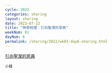 ```yaml
---
cycle: 2022
categories: sharing
layout: sharing
date: 2023-07-22
title: "神學梳理：引向聖潔的恩典"
weekNum: 81
dayNum: 6
permalink: /sharing/2022/wk81-day6-sharing.html
---
```


[引向聖潔的恩典](https://eccseattle.github.io/media/sharing/2022/wk081/2023-07-22-bin.m4a)

`小錢`

